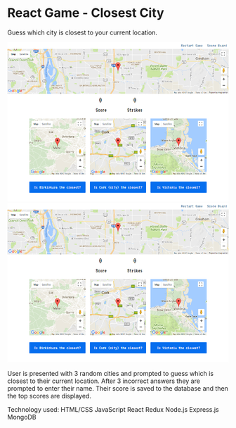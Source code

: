 # React Game - Closest City
Guess which city is closest to your current location.

![Closest City](public/screenshot-01.png)
![Scoreboard](public/screenshot-01.png)

User is presented with 3 random cities and prompted to guess which is closest to their current location. After 3 incorrect answers they are prompted to enter their name. Their score is saved to the database and then the top scores are displayed.

Technology used:
HTML/CSS
JavaScript
React
Redux
Node.js
Express.js
MongoDB

